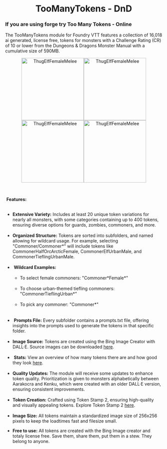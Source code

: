 <h1 style="text-align: center;"><strong>TooManyTokens - DnD</strong></h1>
<h3>If you are using forge try Too Many Tokens - Online</h3>
<p>The TooManyTokens module for Foundry VTT features a collection of 16,018 ai generated, license free, tokens for monsters with a Challenge Rating (CR) of 10 or lower from the Dungeons &amp; Dragons Monster Manual with a cumulative size of 590MB.</p>
<p style="text-align: center;"><img src="https://raw.githubusercontent.com/IsThisMyRealName/too-many-tokens-dnd/main/Thug/ThugElfFemaleMelee%20(10).webp" alt="ThugElfFemaleMelee" width="200" height="200" /><img src="https://raw.githubusercontent.com/IsThisMyRealName/too-many-tokens-dnd/main/Vrock/Vrock%20(2).webp" alt="ThugElfFemaleMelee" width="200" height="200" /><img src="https://raw.githubusercontent.com/IsThisMyRealName/too-many-tokens-dnd/main/Swarm%20of%20Rats/SwarmOfRats%20(1).webp" alt="ThugElfFemaleMelee" width="200" height="200" /><img src="https://raw.githubusercontent.com/IsThisMyRealName/too-many-tokens-dnd/main/Pseudodragon/PseudodragonFamiliar%20(1).webp" alt="ThugElfFemaleMelee" width="200" height="200" /></p>
<p>&nbsp;</p>
<p>&nbsp;<strong>Features:</strong></p>
<ul>&nbsp;
<li><strong>Extensive Variety:</strong> Includes at least 20 unique token variations for nearly all monsters, with some categories containing up to 400 tokens, ensuring diverse options for guards, zombies, commoners, and more.&nbsp;</li>
&nbsp;
<li><strong>Organized Structure:</strong> Tokens are sorted into subfolders, and named allowing for wildcard usage. For example, selecting "Commoner/Commoner*" will include tokens like CommonerHalfOrcArcticFemale, CommonerElfUrbanMale, and CommonerTieflingUrbanMale.&nbsp;</li>
&nbsp;
<li>&nbsp;<strong>Wildcard Examples:</strong> &nbsp;
<ul>&nbsp; &nbsp;
<li>To select female commoners: "Commoner*Female*"</li>
&nbsp; &nbsp;
<li>To choose urban-themed tiefling commoners: "CommonerTieflingUrban*"</li>
&nbsp; &nbsp;
<li>To pick any commoner: "Commoner*"</li>
&nbsp;</ul>
&nbsp;</li>
<li>&nbsp;<strong>Prompts File:</strong> Every subfolder contains a prompts.txt file, offering insights into the prompts used to generate the tokens in that specific folder.</li>
&nbsp;
<li><strong>Image Source:</strong> Tokens are created using the Bing Image Creator with DALL&middot;E. Source images can be downloaded <a href="https://drive.google.com/drive/folders/1kq0uZLcbAAj6y8K20oO1cSNfGd9vVDjH?usp=drive_link" target="_blank" rel="nofollow noopener">here</a>.<br /><br /></li>
<li>&nbsp;<strong>Stats:</strong> View an overview of how many tokens there are and how good they look <a href="https://docs.google.com/spreadsheets/d/1rz72rePRyx7ggFFwtOyUmu4tKaeiahi-ciCXqjcyZ84/edit?usp=sharing" target="_blank" rel="nofollow noopener">here</a>.</li>
&nbsp;
<li><strong>Quality Updates:</strong> The module will receive some updates to enhance token quality. Prioritization is given to monsters alphabetically between Aarakocra and Kenku, which were created with an older DALL&middot;E version, ensuring consistent improvements.</li>
&nbsp;
<li><strong>Token Creation:</strong> Crafted using Token Stamp 2, ensuring high-quality and visually appealing tokens. Explore Token Stamp 2 <a href="https://rolladvantage.com/tokenstamp/" target="_blank" rel="nofollow noopener">here</a>.&nbsp;</li>
&nbsp;
<li><strong>Image Size:</strong> All tokens maintain a standardized image size of 256x256 pixels to keep the loadtimes fast and filesize small.</li>
</ul>
<ul>
<li><strong>Free to use:</strong> All tokens are created with the Bing Image creator and totaly license free. Save them, share them, put them in a stew. They belong to anyone.&nbsp;</li>
</ul>
